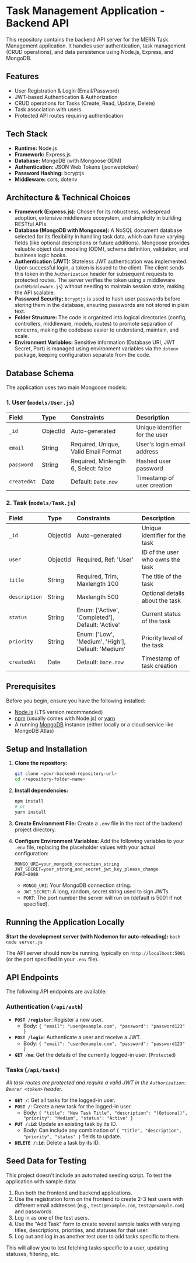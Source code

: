 # Task Management Application - Backend API

This repository contains the backend API server for the MERN Task Management application. It handles user authentication, task management (CRUD operations), and data persistence using Node.js, Express, and MongoDB.

## Features

*   User Registration & Login (Email/Password)
*   JWT-based Authentication & Authorization
*   CRUD operations for Tasks (Create, Read, Update, Delete)
*   Task association with users
*   Protected API routes requiring authentication

## Tech Stack

*   **Runtime:** Node.js
*   **Framework:** Express.js
*   **Database:** MongoDB (with Mongoose ODM)
*   **Authentication:** JSON Web Tokens (jsonwebtoken)
*   **Password Hashing:** bcryptjs
*   **Middleware:** cors, dotenv

## Architecture & Technical Choices

*   **Framework (Express.js):** Chosen for its robustness, widespread adoption, extensive middleware ecosystem, and simplicity in building RESTful APIs.
*   **Database (MongoDB with Mongoose):** A NoSQL document database selected for its flexibility in handling task data, which can have varying fields (like optional descriptions or future additions). Mongoose provides valuable object data modeling (ODM), schema definition, validation, and business logic hooks.
*   **Authentication (JWT):** Stateless JWT authentication was implemented. Upon successful login, a token is issued to the client. The client sends this token in the `Authorization` header for subsequent requests to protected routes. The server verifies the token using a middleware (`authMiddleware.js`) without needing to maintain session state, making the API scalable.
*   **Password Security:** `bcryptjs` is used to hash user passwords before storing them in the database, ensuring passwords are not stored in plain text.
*   **Folder Structure:** The code is organized into logical directories (config, controllers, middleware, models, routes) to promote separation of concerns, making the codebase easier to understand, maintain, and scale.
*   **Environment Variables:** Sensitive information (Database URI, JWT Secret, Port) is managed using environment variables via the `dotenv` package, keeping configuration separate from the code.

## Database Schema

The application uses two main Mongoose models:

### 1. User (`models/User.js`)

| Field     | Type   | Constraints                                  | Description                   |
| :-------- | :----- | :------------------------------------------- | :---------------------------- |
| `_id`     | ObjectId | Auto-generated                             | Unique identifier for the user |
| `email`   | String | Required, Unique, Valid Email Format | User's login email address     |
| `password`| String | Required, Minlength 6, Select: false       | Hashed user password          |
| `createdAt`| Date   | Default: `Date.now`                        | Timestamp of user creation    |

### 2. Task (`models/Task.js`)

| Field         | Type     | Constraints                                    | Description                     |
| :------------ | :------- | :--------------------------------------------- | :------------------------------ |
| `_id`         | ObjectId | Auto-generated                               | Unique identifier for the task  |
| `user`        | ObjectId | Required, Ref: 'User'                        | ID of the user who owns the task |
| `title`       | String   | Required, Trim, Maxlength 100                | The title of the task           |
| `description` | String   | Maxlength 500                                | Optional details about the task |
| `status`      | String   | Enum: ['Active', 'Completed'], Default: 'Active' | Current status of the task      |
| `priority`    | String   | Enum: ['Low', 'Medium', 'High'], Default: 'Medium' | Priority level of the task      |
| `createdAt`   | Date     | Default: `Date.now`                          | Timestamp of task creation      |

## Prerequisites

Before you begin, ensure you have the following installed:

*   [Node.js](https://nodejs.org/) (LTS version recommended)
*   [npm](https://www.npmjs.com/) (usually comes with Node.js) or [yarn](https://yarnpkg.com/)
*   A running [MongoDB](https://www.mongodb.com/) instance (either locally or a cloud service like MongoDB Atlas)

## Setup and Installation

1.  **Clone the repository:**
    ```bash
    git clone <your-backend-repository-url>
    cd <repository-folder-name>
    ```

2.  **Install dependencies:**
    ```bash
    npm install
    # or
    yarn install
    ```

3.  **Create Environment File:**
    Create a `.env` file in the root of the backend project directory.

4.  **Configure Environment Variables:**
    Add the following variables to your `.env` file, replacing the placeholder values with your actual configuration:
    ```env
    MONGO_URI=your_mongodb_connection_string
    JWT_SECRET=your_strong_and_secret_jwt_key_please_change
    PORT=8080
    ```
    *   `MONGO_URI`: Your MongoDB connection string.
    *   `JWT_SECRET`: A long, random, secret string used to sign JWTs.
    *   `PORT`: The port number the server will run on (default is 5001 if not specified).

## Running the Application Locally

  **Start the development server (with Nodemon for auto-reloading):**
    ```bash
    node server.js
    ```

The API server should now be running, typically on `http://localhost:5001` (or the port specified in your `.env` file).

## API Endpoints

The following API endpoints are available:

### Authentication (`/api/auth`)

*   **`POST /register`**: Register a new user.
    *   Body: `{ "email": "user@example.com", "password": "password123" }`
*   **`POST /login`**: Authenticate a user and receive a JWT.
    *   Body: `{ "email": "user@example.com", "password": "password123" }`
*   **`GET /me`**: Get the details of the currently logged-in user. (`Protected`)

### Tasks (`/api/tasks`)

*All task routes are protected and require a valid JWT in the `Authorization: Bearer <token>` header.*

*   **`GET /`**: Get all tasks for the logged-in user.
*   **`POST /`**: Create a new task for the logged-in user.
    *   Body: `{ "title": "New Task Title", "description": "(Optional)", "priority": "Medium", "status": "Active" }`
*   **`PUT /:id`**: Update an existing task by its ID.
    *   Body: Can include any combination of `{ "title", "description", "priority", "status" }` fields to update.
*   **`DELETE /:id`**: Delete a task by its ID.

## Seed Data for Testing

This project doesn't include an automated seeding script. To test the application with sample data:

1.  Run both the frontend and backend applications.
2.  Use the registration form on the frontend to create 2-3 test users with different email addresses (e.g., `test1@example.com`, `test2@example.com`) and passwords.
3.  Log in as one of the test users.
4.  Use the "Add Task" form to create several sample tasks with varying titles, descriptions, priorities, and statuses for that user.
5.  Log out and log in as another test user to add tasks specific to them.

This will allow you to test fetching tasks specific to a user, updating statuses, filtering, etc.

